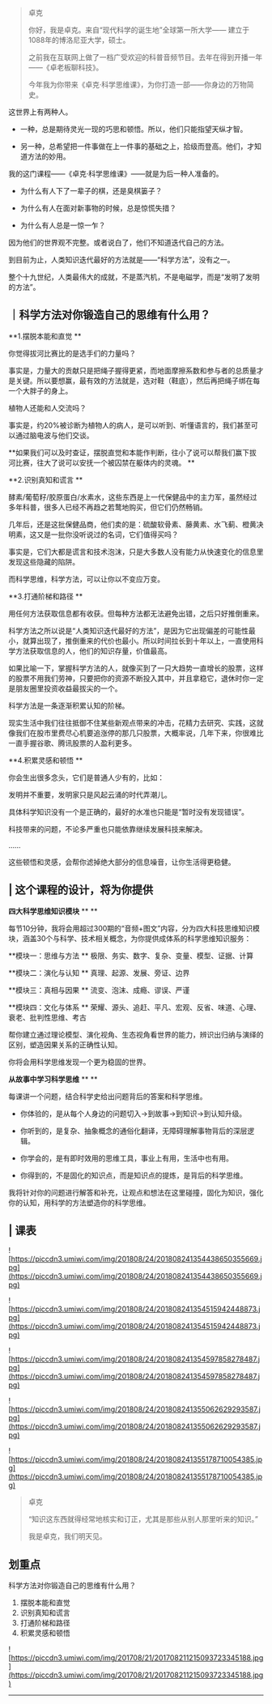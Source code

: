 > 卓克
> 
> 你好，我是卓克。来自“现代科学的诞生地”全球第一所大学—— 建立于1088年的博洛尼亚大学，硕士。
> 
> 之前我在互联网上做了一档广受欢迎的科普音频节目。去年在得到开播一年——《卓老板聊科技》。
> 
> 今年我为你带来《卓克·科学思维课》，为你打造一部——你身边的万物简史。

这世界上有两种人。

* 一种，总是期待灵光一现的巧思和顿悟。所以，他们只能指望天纵才智。

* 另一种，总希望把一件事做在上一件事的基础之上，拾级而登高。他们，才知道方法的妙用。

我的这门课程——《卓克·科学思维课》——就是为后一种人准备的。

* 为什么有人下了一辈子的棋，还是臭棋篓子？

* 为什么有人在面对新事物的时候，总是惊慌失措？

* 为什么有人总是一惊一乍？

因为他们的世界观不完整。或者说白了，他们不知道迭代自己的方法。

到目前为止，人类知识迭代最好的方法就是——“科学方法”，没有之一。

整个十九世纪，人类最伟大的成就，不是蒸汽机，不是电磁学，而是“发明了发明的方法”。

## ｜科学方法对你锻造自己的思维有什么用？

 **1.摆脱本能和直觉 **

你觉得拔河比赛比的是选手们的力量吗？

事实是，力量大的贡献只是把绳子握得更紧，而地面摩擦系数和参与者的总质量才是关键。所以要想赢，最有效的方法就是，选对鞋（鞋底），然后再把绳子绑在每一个大胖子的身上。

植物人还能和人交流吗？

事实是，约20%被诊断为植物人的病人，是可以听到、听懂语言的，我们甚至可以通过脑电波与他们交谈。

 **如果我们可以及时查证，摆脱直觉和本能作判断，往小了说可以帮我们赢下拔河比赛，往大了说可以安抚一个被囚禁在躯体内的灵魂。 **

 **2.识别真知和谎言 **

酵素/葡萄籽/胶原蛋白/水素水，这些东西是上一代保健品中的主力军，虽然经过多年科普，很多人已经不再趋之若鹜地购买，但它们仍然畅销。

几年后，还是这批保健品商，他们卖的是：硫酸软骨素、藤黄素、水飞蓟、橙黄决明素，这又是一批你没听说过的名词，它们值得买吗？

事实是，它们大都是谎言和技术泡沫，只是大多数人没有能力从快速变化的信息里发现这些隐藏的陷阱。

而科学思维，科学方法，可以让你以不变应万变。

 **3.打通阶梯和路径 **

用任何方法获取信息都有收获。但每种方法都无法避免出错，之后只好推倒重来。

科学方法之所以说是“人类知识迭代最好的方法”，是因为它出现偏差的可能性最小，就算出现了，推倒重来的代价也最小。所以时间拉长到十年以上，一直使用科学方法获取信息的人，他们的知识存量，价值最高。

如果比喻一下，掌握科学方法的人，就像买到了一只大趋势一直增长的股票，这样的股票不用我们劳神，只要把你的资源不断投入其中，并且拿稳它，退休时你一定是朋友圈里投资收益最拔尖的一个。

科学方法是一条逐渐积累认知的阶梯。

现实生活中我们往往抵御不住某些新观点带来的冲击，花精力去研究、实践，这就像我们在股市里费尽心机要追涨停的那几只股票，大概率说，几年下来，你很难比一直手握谷歌、腾讯股票的人盈利更多。

 **4.积累灵感和顿悟 **

你会生出很多念头，它们是普通人少有的，比如：

发明并不重要，发明家只是风起云涌的时代弄潮儿。

具体科学知识没有一个是正确的，最好的水准也只能是“暂时没有发现错误”。

科技带来的问题，不论多严重也只能依靠继续发展科技来解决。

……

这些顿悟和灵感，会帮你滤掉绝大部分的信息噪音，让你生活得更稳健。

## | 这个课程的设计，将为你提供

 **四大科学思维知识模块**  ** **

每节10分钟，我将会用超过300期的“音频+图文”内容，分为四大科技思维知识模块，涵盖30个与科学、技术相关概念，为你提供成体系的科学思维知识服务：

 **模块一：思维与方法 ** 
极限、务实、数字、复杂、变量、模型、证据、计算

 **模块二：演化与认知 ** 
真理、起源、发展、旁证、边界

 **模块三：真相与因果 ** 
流变、泡沫、成瘾、谬误、严谨

 **模块四：文化与体系 ** 
荣耀、源头、追赶、平凡、宏观、反省、味道、心理、衰老、批判性思维、考古

帮你建立通过理论模型、演化视角、生态视角看世界的能力，辨识出归纳与演绎的区别，塑造因果关系的正确性认知。

你将会用科学思维发现一个更为稳固的世界。

 **从故事中学习科学思维**  ** **

每课讲一个问题，结合科学史给出问题背后的答案和科学思维。

* 你体验的，是从每个人身边的问题切入→到故事→到知识→到认知升级。

* 你听到的，是复杂、抽象概念的通俗化翻译，无障碍理解事物背后的深层逻辑。

* 你学会的，是有即时效用的思维工具，事业上有用，生活中也有用。

* 你得到的，不是固化的知识点，而是知识点的提炼，是背后的科学思维。

我将针对你的问题进行解答和补充，让观点和想法在这里碰撞，固化为知识，强化你的认知，用科学的方法塑造你的科学思维。

## | 课表

![https://piccdn3.umiwi.com/img/201808/24/201808241354438650355669.jpg](https://piccdn3.umiwi.com/img/201808/24/201808241354438650355669.jpg)

![https://piccdn3.umiwi.com/img/201808/24/201808241354515942448873.jpg](https://piccdn3.umiwi.com/img/201808/24/201808241354515942448873.jpg)

![https://piccdn3.umiwi.com/img/201808/24/201808241354597858278487.jpg](https://piccdn3.umiwi.com/img/201808/24/201808241354597858278487.jpg)

![https://piccdn3.umiwi.com/img/201808/24/201808241355062629293587.jpg](https://piccdn3.umiwi.com/img/201808/24/201808241355062629293587.jpg)

![https://piccdn3.umiwi.com/img/201808/24/201808241355178710054385.jpg](https://piccdn3.umiwi.com/img/201808/24/201808241355178710054385.jpg)

> 卓克
> 
> “知识这东西就得经常地核实和订正，尤其是那些从别人那里听来的知识。”
> 
> 我是卓克，我们明天见。

## 划重点

科学方法对你锻造自己的思维有什么用？
1. 摆脱本能和直觉
2. 识别真知和谎言
3. 打通阶梯和路径
4. 积累灵感和顿悟

![https://piccdn3.umiwi.com/img/201708/21/201708211215093723345188.jpg](https://piccdn3.umiwi.com/img/201708/21/201708211215093723345188.jpg)

---
